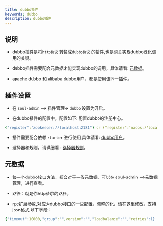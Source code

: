 ```yaml
---
title: dubbo插件
keywords: dubbo
description: dubbo插件
---
```


## 说明

* dubbo插件是将`http协议` 转换成`dubbo协议` 的插件,也是网关实现dubbo泛化调用的关键。

* dubbo插件需要配合元数据才能实现dubbo的调用，具体请看: [元数据](metaData.md)。

* apache dubbo 和 alibaba dubbo用户，都是使用该同一插件。


## 插件设置

* 在 `soul-admin` --> 插件管理-> `dubbo` 设置为开启。

* 在dubbo插件的配置中，配置如下: 配置dubbo的注册中心。
```yaml
{"register":"zookeeper://localhost:2181"} or {"register":"nacos://localhost:8848"} 
```
* 插件需要配合依赖 `starter` 进行使用,具体请看: [dubbo用户](user-dubbo.md)。

* 选择器和规则，请详细看 : [选择器规则](selector.md)。

## 元数据

* 每一个dubbo接口方法，都会对于一条元数据，可以在 soul-admin -->元数据管理，进行查看。

* 路径：就是你http请求的路径。 

* rpc扩展参数,对应为dubbo接口的一些配置，调整的化，请在这里修改，支持json格式,以下字段：

```yaml
{"timeout":10000,"group":"",version":"","loadbalance":"","retries":1}
```


